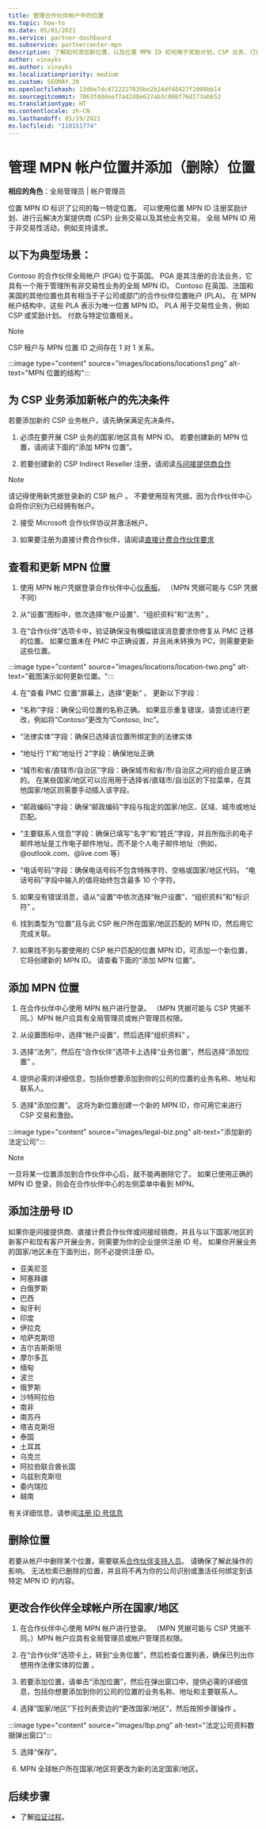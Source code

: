 ```yaml
---
title: 管理合作伙伴帐户中的位置
ms.topic: how-to
ms.date: 05/01/2021
ms.service: partner-dashboard
ms.subservice: partnercenter-mpn
description: 了解如何添加新位置，以及位置 MPN ID 如何用于奖励计划、CSP 业务、订阅和其他交易。
author: vinayks
ms.author: vinayks
ms.localizationpriority: medium
ms.custom: SEOMAY.20
ms.openlocfilehash: 13d6e7dc4722227035be2b24df48427f2008bb14
ms.sourcegitcommit: 7063fdddee77ad2d8e627ab3c806f76d173ab652
ms.translationtype: HT
ms.contentlocale: zh-CN
ms.lasthandoff: 05/19/2021
ms.locfileid: "110151774"
---
```

# <a name="manage-your-mpn-account-locations-and-add-delete-a-location"></a>管理 MPN 帐户位置并添加（删除）位置


**相应的角色**：全局管理员 | 帐户管理员

位置 MPN ID 标识了公司的每一特定位置。 可以使用位置 MPN ID 注册奖励计划、进行云解决方案提供商 (CSP) 业务交易以及其他业务交易。 全局 MPN ID 用于非交易性活动，例如支持请求。

## <a name="the-following-scenario-is-typical"></a>以下为典型场景：

Contoso 的合作伙伴全局帐户 (PGA) 位于英国。 PGA 是其注册的合法业务，它具有一个用于管理所有非交易性业务的全局 MPN ID。 Contoso 在英国、法国和美国的其他位置也具有相当于子公司或部门的合作伙伴位置帐户 (PLA)。 在 MPN 帐户结构中，这些 PLA 表示为唯一位置 MPN ID。 PLA 用于交易性业务，例如 CSP 或奖励计划。 付款与特定位置相关。 

>[!NOTE]
>CSP 租户与 MPN 位置 ID 之间存在 1 对 1 关系。

:::image type="content" source="images/locations/locations1.png" alt-text="MPN 位置的结构":::

## <a name="prerequisites-in-order-to-add-a-new-account-for-a-csp-business"></a>为 CSP 业务添加新帐户的先决条件

若要添加新的 CSP 业务帐户，请先确保满足先决条件。

1. 必须在要开展 CSP 业务的国家/地区具有 MPN ID。 若要创建新的 MPN 位置，请阅读下面的“添加 MPN 位置”。
  
1. 若要创建新的 CSP Indirect Reseller 注册，请阅读[与间接提供商合作](indirect-reseller-tasks-in-partner-center.md#get-started) 

>[!NOTE] 
 >请记得使用新凭据登录新的 CSP 帐户 。 不要使用现有凭据，因为合作伙伴中心会将你识别为已经拥有帐户。

2. 接受 Microsoft 合作伙伴协议并激活帐户。

1. 如果要注册为直接计费合作伙伴，请阅读[直接计费合作伙伴要求](direct-partner-new-requirements.md)

## <a name="view-and-update-your-mpn-locations"></a>查看和更新 MPN 位置

1. 使用 MPN 帐户凭据登录合作伙伴中心[仪表板](https://partner.microsoft.com/dashboard/home)。 （MPN 凭据可能与 CSP 凭据不同） 
 
1. 从“设置”图标中，依次选择“帐户设置”、“组织资料”和“法务”   。 

1. 在“合作伙伴”选项卡中，验证确保没有横幅错误消息要求你修复从 PMC 迁移的位置。  如果位置未在 PMC 中正确设置，并且尚未转换为 PC，则需要更新这些位置。

:::image type="content" source="images/locations/location-two.png" alt-text="截图演示如何更新位置。":::
 
4.  在“查看 PMC 位置”屏幕上，选择“更新” 。
更新以下字段：

- “名称”字段：确保公司位置的名称正确。 如果显示重复错误，请尝试进行更改，例如将“Contoso”更改为“Contoso, Inc”。

- “法律实体”字段：确保已选择该位置所绑定到的法律实体

- “地址行 1”和“地址行 2”字段：确保地址正确

- “城市和省/直辖市/自治区”字段：确保城市和省/市/自治区之间的组合是正确的。 在某些国家/地区可以应用用于选择省/直辖市/自治区的下拉菜单，在其他国家/地区则需要手动插入该字段。

- “邮政编码”字段：确保“邮政编码”字段与指定的国家/地区、区域、城市或地址匹配。

- “主要联系人信息”字段：确保已填写“名字”和“姓氏”字段，并且所指示的电子邮件地址是工作电子邮件地址，而不是个人电子邮件地址（例如，@outlook.com、@live.com 等）

- “电话号码”字段：确保电话号码不包含特殊字符、空格或国家/地区代码。 “电话号码”字段中输入的值将始终包含最多 10 个字符。

5. 如果没有错误消息，请从“设置”中依次选择“帐户设置”、“组织资料”和“标识符”   。

6. 找到类型为“位置”且与此 CSP 帐户所在国家/地区匹配的 MPN ID，然后用它完成关联。

7. 如果找不到与要使用的 CSP 帐户匹配的位置 MPN ID，可添加一个新位置，它将创建新的 MPN ID。 请查看下面的“添加 MPN 位置”。

## <a name="add-an-mpn-location"></a>添加 MPN 位置

1. 在合作伙伴中心使用 MPN 帐户进行登录。 （MPN 凭据可能与 CSP 凭据不同。）MPN 帐户应具有全局管理员或帐户管理员权限。 

1. 从设置图标中，选择“帐户设置”，然后选择“组织资料”  。

2. 选择“法务”，然后在“合作伙伴”选项卡上选择“业务位置”，然后选择“添加位置”   。

3. 提供必需的详细信息，包括你想要添加到你的公司的位置的业务名称、地址和联系人。
 
1. 选择“添加位置”。 这将为新位置创建一个新的 MPN ID，你可用它来进行 CSP 交易和激励。

:::image type="content" source="images/legal-biz.png" alt-text="添加新的法定公司":::

> [!NOTE]
> 一旦将某一位置添加到合作伙伴中心后，就不能再删除它了。 如果已使用正确的 MPN ID 登录，则会在合作伙伴中心的左侧菜单中看到 MPN。

## <a name="add-the-registration-number-id"></a>添加注册号 ID

如果你是间接提供商、直接计费合作伙伴或间接经销商，并且与以下国家/地区的新客户和现有客户开展业务，则需要为你的企业提供注册 ID 号。 如果你开展业务的国家/地区未在下面列出，则不必提供注册 ID。

- 亚美尼亚 
- 阿塞拜疆 
- 白俄罗斯 
- 巴西 
- 匈牙利 
- 印度 
- 伊拉克 
- 哈萨克斯坦 
- 吉尔吉斯斯坦 
- 摩尔多瓦 
- 缅甸 
- 波兰 
- 俄罗斯 
- 沙特阿拉伯 
- 南非 
- 南苏丹  
- 塔吉克斯坦 
- 泰国
- 土耳其 
- 乌克兰 
- 阿拉伯联合酋长国 
- 乌兹别克斯坦 
- 委内瑞拉
- 越南 


有关详细信息，请参阅[注册 ID 号信息](reg-number-id.md)

## <a name="delete-a-location"></a>删除位置

若要从帐户中删除某个位置，需要联系[合作伙伴支持人员](https://partner.microsoft.com/dashboard/support/servicerequests/create?stage=2&topicid=1af7f3a0-1757-3543-4b6a-c945c3ad187b)。 请确保了解此操作的影响。 无法检索已删除的位置，并且将不再为你的公司识别或激活任何绑定到该特定 MPN ID 的内容。

## <a name="change-country-of-partner-global-account"></a>更改合作伙伴全球帐户所在国家/地区 

1. 在合作伙伴中心使用 MPN 帐户进行登录。 （MPN 凭据可能与 CSP 凭据不同。）MPN 帐户应具有全局管理员或帐户管理员权限。 

2. 在“合作伙伴”选项卡上，转到“业务位置”，然后检查位置列表，确保已列出你想用作法律实体的位置 。 
 
1. 若要添加位置，请单击“添加位置”，然后在弹出窗口中，提供必需的详细信息，包括你想要添加到你的公司的位置的业务名称、地址和主要联系人。 
 
1. 选择“国家/地区”下拉列表旁边的“更改国家/地区”，然后按照步骤操作 。 

:::image type="content" source="images/lbp.png" alt-text="法定公司资料数据弹出窗口":::

5. 选择“保存”。

6. MPN 全球帐户所在国家/地区将更改为新的法定国家/地区。
  
## <a name="next-steps"></a>后续步骤

- 了解[验证过程](verification-responses.md)。
